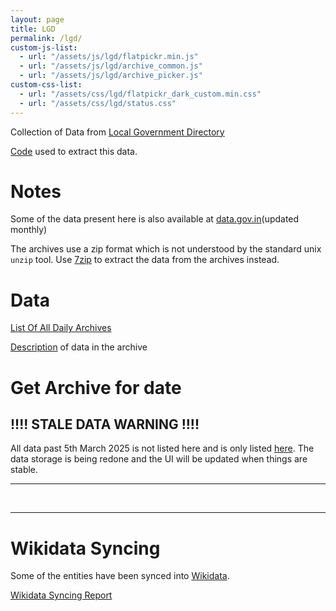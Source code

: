 ```yaml
---
layout: page
title: LGD
permalink: /lgd/
custom-js-list:
  - url: "/assets/js/lgd/flatpickr.min.js"
  - url: "/assets/js/lgd/archive_common.js"
  - url: "/assets/js/lgd/archive_picker.js"
custom-css-list:
  - url: "/assets/css/lgd/flatpickr_dark_custom.min.css"
  - url: "/assets/css/lgd/status.css"
---
```


Collection of Data from [Local Government Directory](https://lgdirectory.gov.in)

[Code](https://github.com/ramSeraph/opendata//tree/master/lgd) used to extract this data.


# Notes


Some of the data present here is also available at [data.gov.in](https://data.gov.in/catalog/local-government-directory-lgd)(updated monthly)

The archives use a zip format which is not understood by the standard unix `unzip` tool. Use [7zip](https://www.7-zip.org/) to extract the data from the archives instead. 


# Data


[List Of All Daily Archives](archives)

[Description](anatomy) of data in the archive



# Get Archive for date

## !!!! STALE DATA WARNING !!!! 

All data past 5th March 2025 is not listed here and is only listed [here](https://github.com/ramSeraph/opendata/releases/downloads/lgd-latest/url_list.txt). The data storage is being redone and the UI will be updated when things are stable.

---
<div id="archive_date" class="flatpickr"></div>
<br>
<span id='form_status'></span>

---
# Wikidata Syncing

Some of the entities have been synced into [Wikidata](https://www.wikidata.org/wiki/Wikidata:Main_Page).

[Wikidata Syncing Report](wikidata)

